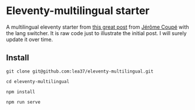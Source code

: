 # Eleventy-multilingual starter

A multilingual eleventy starter from [this great post](https://www.webstoemp.com/blog/multilingual-sites-eleventy/) from [Jérôme Coupé](https://twitter.com/jeromecoupe) with the lang switcher. It is raw code just to illustrate the initial post. I will surely update it over time. 


## Install
```
git clone git@github.com:lea37/eleventy-multilingual.git
```

```
cd eleventy-multilingual
```

```
npm install
```

```
npm run serve
```